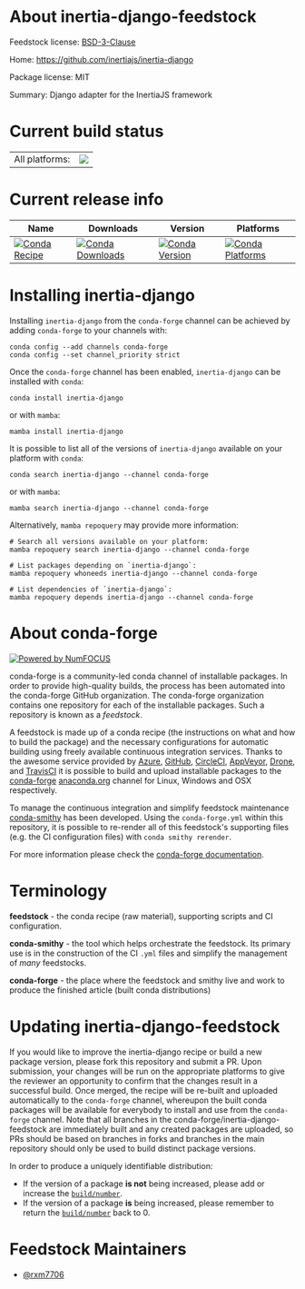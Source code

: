 About inertia-django-feedstock
==============================

Feedstock license: [BSD-3-Clause](https://github.com/conda-forge/inertia-django-feedstock/blob/main/LICENSE.txt)

Home: https://github.com/inertiajs/inertia-django

Package license: MIT

Summary: Django adapter for the InertiaJS framework

Current build status
====================


<table><tr><td>All platforms:</td>
    <td>
      <a href="https://dev.azure.com/conda-forge/feedstock-builds/_build/latest?definitionId=21450&branchName=main">
        <img src="https://dev.azure.com/conda-forge/feedstock-builds/_apis/build/status/inertia-django-feedstock?branchName=main">
      </a>
    </td>
  </tr>
</table>

Current release info
====================

| Name | Downloads | Version | Platforms |
| --- | --- | --- | --- |
| [![Conda Recipe](https://img.shields.io/badge/recipe-inertia--django-green.svg)](https://anaconda.org/conda-forge/inertia-django) | [![Conda Downloads](https://img.shields.io/conda/dn/conda-forge/inertia-django.svg)](https://anaconda.org/conda-forge/inertia-django) | [![Conda Version](https://img.shields.io/conda/vn/conda-forge/inertia-django.svg)](https://anaconda.org/conda-forge/inertia-django) | [![Conda Platforms](https://img.shields.io/conda/pn/conda-forge/inertia-django.svg)](https://anaconda.org/conda-forge/inertia-django) |

Installing inertia-django
=========================

Installing `inertia-django` from the `conda-forge` channel can be achieved by adding `conda-forge` to your channels with:

```
conda config --add channels conda-forge
conda config --set channel_priority strict
```

Once the `conda-forge` channel has been enabled, `inertia-django` can be installed with `conda`:

```
conda install inertia-django
```

or with `mamba`:

```
mamba install inertia-django
```

It is possible to list all of the versions of `inertia-django` available on your platform with `conda`:

```
conda search inertia-django --channel conda-forge
```

or with `mamba`:

```
mamba search inertia-django --channel conda-forge
```

Alternatively, `mamba repoquery` may provide more information:

```
# Search all versions available on your platform:
mamba repoquery search inertia-django --channel conda-forge

# List packages depending on `inertia-django`:
mamba repoquery whoneeds inertia-django --channel conda-forge

# List dependencies of `inertia-django`:
mamba repoquery depends inertia-django --channel conda-forge
```


About conda-forge
=================

[![Powered by
NumFOCUS](https://img.shields.io/badge/powered%20by-NumFOCUS-orange.svg?style=flat&colorA=E1523D&colorB=007D8A)](https://numfocus.org)

conda-forge is a community-led conda channel of installable packages.
In order to provide high-quality builds, the process has been automated into the
conda-forge GitHub organization. The conda-forge organization contains one repository
for each of the installable packages. Such a repository is known as a *feedstock*.

A feedstock is made up of a conda recipe (the instructions on what and how to build
the package) and the necessary configurations for automatic building using freely
available continuous integration services. Thanks to the awesome service provided by
[Azure](https://azure.microsoft.com/en-us/services/devops/), [GitHub](https://github.com/),
[CircleCI](https://circleci.com/), [AppVeyor](https://www.appveyor.com/),
[Drone](https://cloud.drone.io/welcome), and [TravisCI](https://travis-ci.com/)
it is possible to build and upload installable packages to the
[conda-forge](https://anaconda.org/conda-forge) [anaconda.org](https://anaconda.org/)
channel for Linux, Windows and OSX respectively.

To manage the continuous integration and simplify feedstock maintenance
[conda-smithy](https://github.com/conda-forge/conda-smithy) has been developed.
Using the ``conda-forge.yml`` within this repository, it is possible to re-render all of
this feedstock's supporting files (e.g. the CI configuration files) with ``conda smithy rerender``.

For more information please check the [conda-forge documentation](https://conda-forge.org/docs/).

Terminology
===========

**feedstock** - the conda recipe (raw material), supporting scripts and CI configuration.

**conda-smithy** - the tool which helps orchestrate the feedstock.
                   Its primary use is in the construction of the CI ``.yml`` files
                   and simplify the management of *many* feedstocks.

**conda-forge** - the place where the feedstock and smithy live and work to
                  produce the finished article (built conda distributions)


Updating inertia-django-feedstock
=================================

If you would like to improve the inertia-django recipe or build a new
package version, please fork this repository and submit a PR. Upon submission,
your changes will be run on the appropriate platforms to give the reviewer an
opportunity to confirm that the changes result in a successful build. Once
merged, the recipe will be re-built and uploaded automatically to the
`conda-forge` channel, whereupon the built conda packages will be available for
everybody to install and use from the `conda-forge` channel.
Note that all branches in the conda-forge/inertia-django-feedstock are
immediately built and any created packages are uploaded, so PRs should be based
on branches in forks and branches in the main repository should only be used to
build distinct package versions.

In order to produce a uniquely identifiable distribution:
 * If the version of a package **is not** being increased, please add or increase
   the [``build/number``](https://docs.conda.io/projects/conda-build/en/latest/resources/define-metadata.html#build-number-and-string).
 * If the version of a package **is** being increased, please remember to return
   the [``build/number``](https://docs.conda.io/projects/conda-build/en/latest/resources/define-metadata.html#build-number-and-string)
   back to 0.

Feedstock Maintainers
=====================

* [@rxm7706](https://github.com/rxm7706/)

